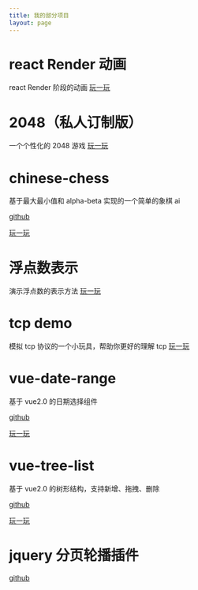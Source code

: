 ```yaml
---
title: 我的部分项目
layout: page
---
```


# react Render 动画

react Render 阶段的动画
[玩一玩](/react-render)

# 2048（私人订制版）

一个个性化的 2048 游戏
[玩一玩](/game2048)

# chinese-chess

基于最大最小值和 alpha-beta 实现的一个简单的象棋 ai

[github](https://github.com/ParadeTo/chinese-chess)

[玩一玩](/vue-chinese-chess)

# 浮点数表示

演示浮点数的表示方法
[玩一玩](/vue-float)

# tcp demo

模拟 tcp 协议的一个小玩具，帮助你更好的理解 tcp
[玩一玩](/vue-tcp)

# vue-date-range

基于 vue2.0 的日期选择组件

[github](https://github.com/ParadeTo/vue-date-range)

[玩一玩](/vue-date-range)

# vue-tree-list

基于 vue2.0 的树形结构，支持新增、拖拽、删除

[github](https://github.com/ParadeTo/vue-tree-list)

[玩一玩](/vue-tree-list)

# jquery 分页轮播插件

[github](https://github.com/ParadeTo/page-switch)
